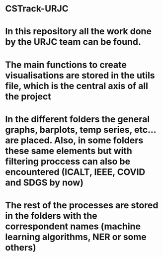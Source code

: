 # CSTrack-URJC

# In this repository all the work done by the URJC team can be found.
# The main functions to create visualisations are stored in the utils file, which is the central axis of all the project
# In the different folders the general graphs, barplots, temp series, etc... are placed. Also, in some folders these same elements but with filtering proccess can also be encountered (ICALT, IEEE, COVID and SDGS by now)
# The rest of the processes are stored in the folders with the correspondent names (machine learning algorithms, NER or some others)

